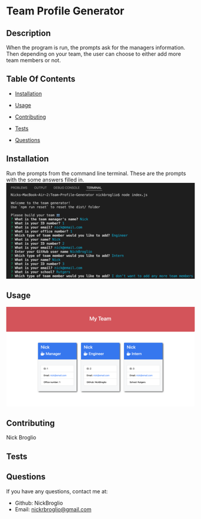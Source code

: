 # Team Profile Generator

  

  ## Description
  When the program is run, the prompts ask for the managers information. Then depending on your team, the user can choose to either add more team members or not.
  
  ## Table Of Contents
  * [Installation](#installation)
  * [Usage](#usage)
  
  * [Contributing](#contributing)
  * [Tests](#tests)
  * [Questions](#questions)
  
  ## Installation
  Run the prompts from the command line terminal.
  These are the prompts with the some answers filled in.
  ![code](./images/code.png)

  ## Usage
  ![html](./images/html.png)
  
  
  
  
  ## Contributing
  Nick Broglio
  
  ## Tests
  
  
  ## Questions 
  If you have any questions, contact me at:
  
  * Github: NickBroglio
  * Email: nickrbroglio@gmail.com
  